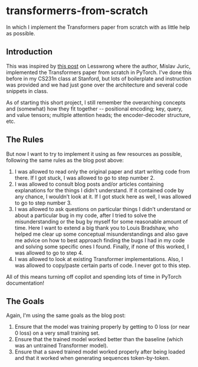 # transformerrs-from-scratch

 In which I implement the Transformers paper from scratch with as little help as possible.

## Introduction

This was inspired by [this post](https://www.lesswrong.com/posts/2kyzD5NddfZZ8iuA7/implementing-a-transformer-from-scratch-in-pytorch-a-write) on Lesswrong where the author, Mislav Juric, implemented the Transformers paper from scratch in PyTorch. I've done this before in my CS231n class at Stanford, but lots of boilerplate and instruction was provided and we had just gone over the architecture and several code snippets in class.

As of starting this short project, I still remember the overarching concepts and (somewhat) how they fit together -- positional encoding; key, query, and value tensors; multiple attention heads; the encoder-decoder structure, etc.

## The Rules

But now I want to try to implement it using as few resources as possible, following the same rules as the blog post above:

1. I was allowed to read only the original paper and start writing code from there. If I got stuck, I was allowed to go to step number 2.
2. I was allowed to consult blog posts and/or articles containing explanations for the things I didn’t understand. If it contained code by any chance, I wouldn’t look at it. If I got stuck here as well, I was allowed to go to step number 3.
3. I was allowed to ask questions on particular things I didn’t understand or about a particular bug in my code, after I tried to solve the misunderstanding or the bug by myself for some reasonable amount of time. Here I want to extend a big thank you to Louis Bradshaw, who helped me clear up some conceptual misunderstandings and also gave me advice on how to best approach finding the bugs I had in my code and solving some specific ones I found. Finally, if none of this worked, I was allowed to go to step 4.
4. I was allowed to look at existing Transformer implementations. Also, I was allowed to copy/paste certain parts of code. I never got to this step.

All of this means turning off copilot and spending lots of time in PyTorch documentation!

## The Goals

Again, I'm using the same goals as the blog post:

1. Ensure that the model was training properly by getting to 0 loss (or near 0 loss) on a very small training set.
2. Ensure that the trained model worked better than the baseline (which was an untrained Transformer model).
3. Ensure that a saved trained model worked properly after being loaded and that it worked when generating sequences token-by-token.
